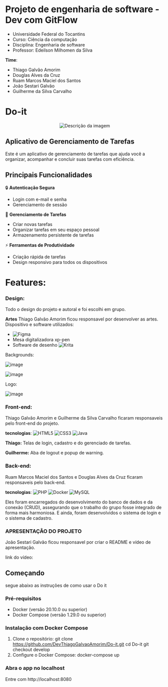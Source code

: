 # Projeto de engenharia de software - Dev com GitFlow
- Universidade Federal do Tocantins 
- Curso: Ciência da computação
- Disciplina: Engenharia de software
- Professor: Edeilson Milhomen da Silva

**Time**: 
* Thiago Galvâo Amorim
* Douglas Alves da Cruz
* Ruam Marcos Maciel dos Santos
* João Sestari Galvão
* Guilherme da Silva Carvalho

# Do-it
<div align="center">
  <img src="https://github.com/user-attachments/assets/346e703f-fa86-419d-8b17-6b2b5a47dc13" alt="Descrição da imagem" />
</div>

## Aplicativo de Gerenciamento de Tarefas

Este é um aplicativo de gerenciamento de tarefas que ajuda você a organizar, acompanhar e concluir suas tarefas com eficiência.

## Principais Funcionalidades

🔒 **Autenticação Segura**
- Login com e-mail e senha
- Gerenciamento de sessão

📝 **Gerenciamento de Tarefas**
- Criar novas tarefas
- Organizar tarefas em seu espaço pessoal
- Armazenamento persistente de tarefas

⚡ **Ferramentas de Produtividade**
- Criação rápida de tarefas
- Design responsivo para todos os dispositivos

# Features:

### Design:
Todo o design do projeto e autoral e foi escolhi em grupo.

**Artes**
Thiago Galvão Amorim ficou responsavel por desenvolver as artes.
Dispositivo e software utilizados:
- ![Figma](https://img.shields.io/badge/figma-%23F24E1E.svg?style=for-the-badge&logo=figma&logoColor=white)
- Mesa digitalizadora xp-pen
- Software de desenho ![Krita](https://img.shields.io/badge/Krita-203759?style=for-the-badge&logo=krita&logoColor=EEF37B)

Backgrounds:

![image](https://github.com/user-attachments/assets/d7424986-59e8-44cc-aaf4-ede9f2c4c370)

![image](https://github.com/user-attachments/assets/b9388396-41af-48d3-b99a-788c3fba6121)

Logo:

![image](https://github.com/user-attachments/assets/51b931d5-3ef6-4ccf-8fdc-a59ca3bcbf40)

### Front-end:
Thiago Galvão Amorim e Guilherme da Silva Carvalho ficaram responsaveis pelo front-end do projeto.

**tecnologias**: 
![HTML5](https://img.shields.io/badge/html5-%23E34F26.svg?style=for-the-badge&logo=html5&logoColor=white)
![CSS3](https://img.shields.io/badge/css3-%231572B6.svg?style=for-the-badge&logo=css3&logoColor=white)
![Java](https://img.shields.io/badge/java-%23ED8B00.svg?style=for-the-badge&logo=openjdk&logoColor=white)

**Thiago:** Telas de login, cadastro e do gerenciado de tarefas.

**Guilherme:** Aba de logout e popup de warning.

### Back-end:
Ruam Marcos Maciel dos Santos e Douglas Alves da Cruz ficaram responsaveis pelo back-end.

**tecnologias**: 
![PHP](https://img.shields.io/badge/php-%23777BB4.svg?style=for-the-badge&logo=php&logoColor=white)
![Docker](https://img.shields.io/badge/docker-%230db7ed.svg?style=for-the-badge&logo=docker&logoColor=white)
![MySQL](https://img.shields.io/badge/mysql-4479A1.svg?style=for-the-badge&logo=mysql&logoColor=white)

Eles foram encarregados do desenvolvimento do banco de dados e da conexão (CRUD), assegurando que o trabalho do grupo fosse integrado de forma mais harmoniosa.  E ainda, foram desenvolvidos o sistema de login e o sistema de cadastro.

### APRESENTAÇÂO DO PROJETO
João Sestari Galvão ficou responsavel por criar o README e vídeo de apresentação.

link do vídeo:

## Começando
segue abaixo as instruções de como usar o Do it

### Pré-requisitos
- Docker (versão 20.10.0 ou superior)
- Docker Compose (versão 1.29.0 ou superior)

### Instalação com Docker Compose

1. Clone o repositório:
   git clone https://github.com/DevThiagoGalvaoAmorim/Do-it.git
   cd Do-it
   git checkout develop
2. Configure o Docker Compose:
    docker-compose up

### Abra o app no localhost

Entre com http://localhost:8080

